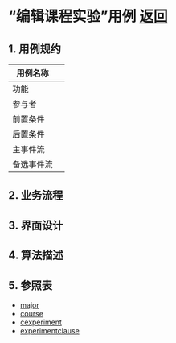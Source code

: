 # “编辑课程实验”用例 [返回](../README.md)

## 1. 用例规约

|用例名称| |
|-------|:-------------|
|功能| |
|参与者| |
|前置条件| |
|后置条件| |
|主事件流| |
|备选事件流| |

## 2. 业务流程


## 3. 界面设计


## 4. 算法描述
    
## 5. 参照表

- [major](../数据库设计.md/#major)
- [course](../数据库设计.md/#course)
- [cexperiment](../数据库设计.md/#cexperiment)
- [experimentclause](../数据库设计.md/#experimentclause)